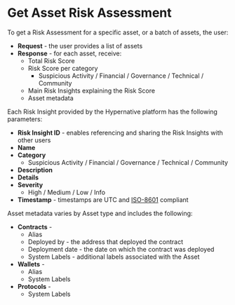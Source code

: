 # Get Asset Risk Assessment

To get a Risk Assessment for a specific asset, or a batch of assets, the user:

* **Request** - the user provides a list of assets
* **Response** - for each asset, receive:
  * Total Risk Score
  * Risk Score per category
    * Suspicious Activity / Financial / Governance / Technical / Community
  * Main Risk Insights explaining the Risk Score
  * Asset metadata

Each Risk Insight provided by the Hypernative platform has the following parameters:

* **Risk Insight ID** - enables referencing and sharing the Risk Insights with other users
* **Name**&#x20;
* **Category**
  * Suspicious Activity / Financial / Governance / Technical / Community
* **Description**
* **Details**
* **Severity**
  * High / Medium / Low / Info
* **Timestamp** - timestamps are UTC and [ISO-8601](https://en.wikipedia.org/wiki/ISO_8601) compliant

Asset metadata varies by Asset type and includes the following:

* **Contracts** -&#x20;
  * Alias
  * Deployed by - the address that deployed the contract
  * Deployment date - the date on which the contract was deployed
  * System Labels - additional labels associated with the Asset&#x20;
* **Wallets** -&#x20;
  * Alias
  * System Labels
* **Protocols** -&#x20;
  * System Labels
